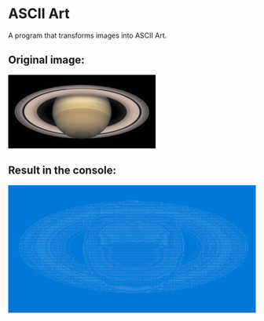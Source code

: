 # ASCII Art
A program that transforms images into ASCII Art.

## Original image:
![](saturn.jpg)

## Result in the console:
![](saturn-console.png)
